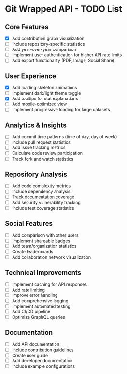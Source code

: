 # Git Wrapped API - TODO List

## Core Features
- [x] Add contribution graph visualization
- [ ] Include repository-specific statistics
- [ ] Add year-over-year comparison
- [ ] Implement user authentication for higher API rate limits
- [ ] Add export functionality (PDF, Image, Social Share)

## User Experience
- [x] Add loading skeleton animations
- [ ] Implement dark/light theme toggle
- [x] Add tooltips for stat explanations
- [ ] Add mobile-optimized view
- [ ] Implement progressive loading for large datasets

## Analytics & Insights
- [ ] Add commit time patterns (time of day, day of week)
- [ ] Include pull request statistics
- [ ] Add issue tracking metrics
- [ ] Calculate code review participation
- [ ] Track fork and watch statistics

## Repository Analysis
- [ ] Add code complexity metrics
- [ ] Include dependency analysis
- [ ] Track documentation coverage
- [ ] Add security vulnerability tracking
- [ ] Include test coverage statistics

## Social Features
- [ ] Add comparison with other users
- [ ] Implement shareable badges
- [ ] Add team/organization statistics
- [ ] Create leaderboards
- [ ] Add collaboration network visualization

## Technical Improvements
- [ ] Implement caching for API responses
- [ ] Add rate limiting
- [ ] Improve error handling
- [ ] Add comprehensive logging
- [ ] Implement automated testing
- [ ] Add CI/CD pipeline
- [ ] Optimize GraphQL queries

## Documentation
- [ ] Add API documentation
- [ ] Include contribution guidelines
- [ ] Create user guide
- [ ] Add developer documentation
- [ ] Include example configurations 